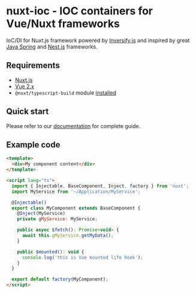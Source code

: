 # nuxt-ioc - IOC containers for Vue/Nuxt frameworks

IoC/DI for Nuxt.js framework powered by [Inversify.js](http://inversify.io/) and inspired by great [Java Spring](https://spring.io/) and [Nest.js](https://nestjs.com/) frameworks.

## Requirements

- [Nuxt.js](https://nuxtjs.org/)
- [Vue 2.x](https://vuejs.org/)
- `@nuxt/typescript-build` module [installed](https://typescript.nuxtjs.org/guide/setup.html#installation)

## Quick start

Please refer to our [documentation](https://mateuszgachowski.github.io/nuxt-ioc/) for complete guide.

## Example code

```html
<template>
  <div>My component content</div>
</template>

<script lang="ts">
  import { Injectable, BaseComponent, Inject, factory } from 'nuxt';
  import MyService from '~/Application/MyService';

  @Injectable()
  export class MyComponent extends BaseComponent {
    @Inject(MyService)
    private gMyService: MyService;

    public async $fetch(): Promise<void> {
      await this.gMyService.getMyData();
    }

    public $mounted(): void {
      console.log('this is Vue mounted life hook');
    }
  }

  export default factory(MyComponent);
</script>
```
